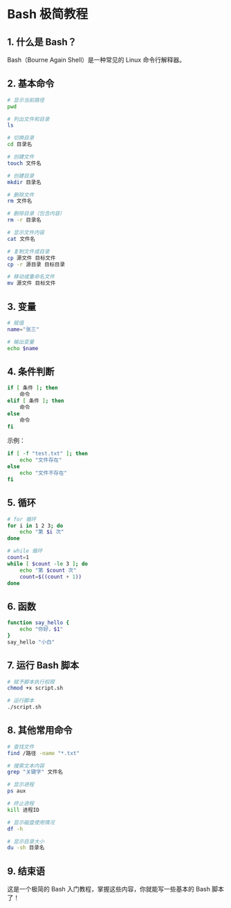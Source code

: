 # Bash 极简教程

## 1. 什么是 Bash？

Bash（Bourne Again Shell）是一种常见的 Linux 命令行解释器。

## 2. 基本命令

```bash
# 显示当前路径
pwd

# 列出文件和目录
ls

# 切换目录
cd 目录名

# 创建文件
touch 文件名

# 创建目录
mkdir 目录名

# 删除文件
rm 文件名

# 删除目录（包含内容）
rm -r 目录名

# 显示文件内容
cat 文件名

# 复制文件或目录
cp 源文件 目标文件
cp -r 源目录 目标目录

# 移动或重命名文件
mv 源文件 目标文件
```

## 3. 变量

```bash
# 赋值
name="张三"

# 输出变量
echo $name
```

## 4. 条件判断

```bash
if [ 条件 ]; then
    命令
elif [ 条件 ]; then
    命令
else
    命令
fi
```

示例：

```bash
if [ -f "test.txt" ]; then
    echo "文件存在"
else
    echo "文件不存在"
fi
```

## 5. 循环

```bash
# for 循环
for i in 1 2 3; do
    echo "第 $i 次"
done

# while 循环
count=1
while [ $count -le 3 ]; do
    echo "第 $count 次"
    count=$((count + 1))
done
```

## 6. 函数

```bash
function say_hello {
    echo "你好，$1"
}
say_hello "小白"
```

## 7. 运行 Bash 脚本

```bash
# 赋予脚本执行权限
chmod +x script.sh

# 运行脚本
./script.sh
```

## 8. 其他常用命令

```bash
# 查找文件
find /路径 -name "*.txt"

# 搜索文本内容
grep "关键字" 文件名

# 显示进程
ps aux

# 终止进程
kill 进程ID

# 显示磁盘使用情况
df -h

# 显示目录大小
du -sh 目录名
```

## 9. 结束语

这是一个极简的 Bash 入门教程，掌握这些内容，你就能写一些基本的 Bash 脚本了！
